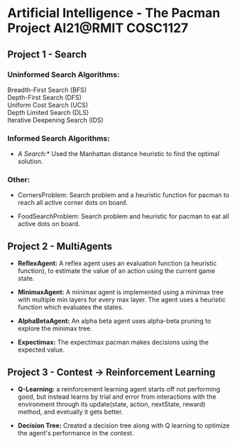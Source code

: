 # Artificial Intelligence  - The Pacman Project AI21@RMIT COSC1127

## Project 1 - Search

### Uninformed Search Algorithms:

Breadth-First Search (BFS) <br />
Depth-First Search (DFS)<br />
Uniform Cost Search (UCS)<br />
Depth Limited Search (DLS)<br />
Iterative Deepening Search (IDS)<br />

### Informed Search Algorithms:
- **A* Search:** Used the Manhattan distance heuristic to find the optimal solution.

### Other:

- CornersProblem: Search problem and a heuristic function for pacman to reach all active corner dots on board.

- FoodSearchProblem: Search problem and heuristic for pacman to eat all active dots on board.


## Project 2 - MultiAgents

- **ReflexAgent:** A reflex agent uses an evaluation function (a heuristic function), to estimate the value of an action using the current game state.

- **MinimaxAgent:** A minimax agent is implemented using a minimax tree with multiple min layers for every max layer. The agent uses a heuristic function which evaluates the states.

- **AlphaBetaAgent:** An alpha beta agent uses alpha-beta pruning to explore the minimax tree.

- **Expectimax:** The expectimax pacman makes decisions using the expected value.


## Project 3 - Contest -> Reinforcement Learning

- **Q-Learning:** a reinforcement learning agent starts off not performing good, but instead learns by trial and error from interactions with the environment through its update(state, action, nextState, reward) method, and evetually it gets better.

- **Decision Tree:** Created a decision tree along with Q learning to optimize the agent's performance in the contest.
